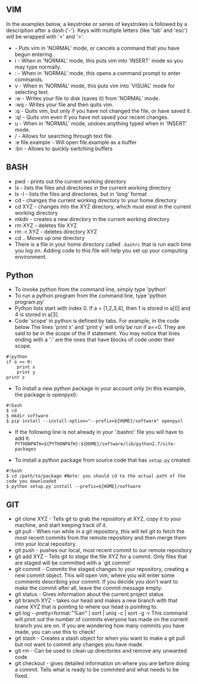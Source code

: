 ## VIM

In the examples below, a keystroke or series of keystrokes is followed by a 
description after a dash ('-').  Keys with multiple letters (like 'tab' and 
'esc') will be wrapped with '<' and '>'. 

*   <esc> - Puts vim in 'NORMAL' mode, or cancels a command that you have 
        begun entering.
*   i - When in 'NORMAL' mode, this puts vim into 'INSERT' mode so you may 
        type normally. 
*   : - When in 'NORMAL' mode, this opens a command prompt to enter commands.
*   v - When in 'NORMAL' mode, this puts vim into 'VISUAL' mode for selecting 
        text.
*   :w<enter> - Writes your file to disk (saves it) from 'NORMAL' mode.
*   :wq<enter> - Writes your file and then quits vim.
*   :q - Quits vim, but only if you have not changed the file, or have saved 
        it.
*   :q! - Quits vim even if you have not saved your recent changes.
*   u - When in 'NORMAL' mode, undoes anything typed when in 'INSERT' mode.
*   / - Allows for searching through text file.
*   :e file.example - Will open file.example as a buffer
*   :bn - Allows to quickly switching buffers

## BASH
*   pwd - prints out the current working directory
*   ls - lists the files and directories in the current working directory
*   ls -l - lists the files and directories, but in 'long' format
*   cd - changes the current working directory to your home directory
*   cd XYZ - changes into the XYZ directory, which must exist in the current
        working directory
*   mkdir - creates a new directory in the current working directory
*   rm XYZ - deletes file XYZ
*   rm -r XYZ - deletes directory XYZ
*   cd ..  Moves up one directory
*   There is a file in your home directory called `.bashrc` that is run each 
    time you log on.  Adding code to this file will help you set up your
    computing environment.


## Python
*   To invoke python from the command line, simply type 'python'
*   To run a python program from the command line, type 'python program.py'
*   Python lists start with index 0.  If a = [1,2,3,4], then 1 is stored in 
        a[0] and 4 is stored in a[3].
*   Code 'scope' in python is defined by tabs.  For example, in the code below
        The lines 'print x' and 'print y' will only be run if a==0.  They are 
        said to be in the scope of the if statement.  You may notice that 
        lines ending with a ':' are the ones that have blocks of code under
        their scope.

```
#!python
if a == 0:
    print x
    print y
print z
```

*   To install a new python package in your account only (in this example, the package is openpyxl):

```
#!bash
$ cd
$ mkdir software
$ pip install --install-option="--prefix=${HOME}/software" openpyxl
```

*   If the following line is not already in your '.bashrc' file you will have to add it:
    `PYTHONPATH=${PYTHONPATH}:${HOME}/software/lib/python2.7/site-packages`

*   To install a python package from source code that has `setup.py` created:

```
#!bash
$ cd /path/to/package #Note: you should cd to the actual path of the code you downloaded
$ python setup.py install --prefix=${HOME}/software
```

## GIT

*   git clone XYZ - Tells git to grab the repository at XYZ, copy it to 
        your machine, and start keeping track of it.
*   git pull - When run while in a git repository, this will tell git to
        fetch the most recent commits from the remote repository and then
        merge them into your local repository.
*   git push - pushes our local, most recent commit to our remote repository  
*   git add XYZ - Tells git to *stage* the file XYZ for a commit.  Only 
        files that are staged will be committed with a `git commit' 
*   git commit - Commits the staged changes to your repository, creating a
        new commit object.  This will open vim, where you will enter some
        comments describing your commit.  If you decide you don't want to 
        make the commit after all, leave the commit message empty.
*   git status - Gives information about the current project status  
*   git branch XYZ - takes our head and makes a new branch with that name XYZ
	that is pointing to where our head is pointing to.
*   git log --pretty=format:"%an" | sort | uniq -c | sort -g -r
	This command will print out the number of commits everyone has made 
	on the current branch you are on.  If you are wondering how many 
	commits you have made, you can use this to check!
*   git stash - Creates a stash object for when you want to make a git pull but 
		not want to commit any changes you have made.
*   git rm - Can be used to clean up directories and remove any unwanted code
*   git checkout - gives detailed information on where you are before doing a 
	commit. Tells what is ready to be commited and what needs to be fixed.
